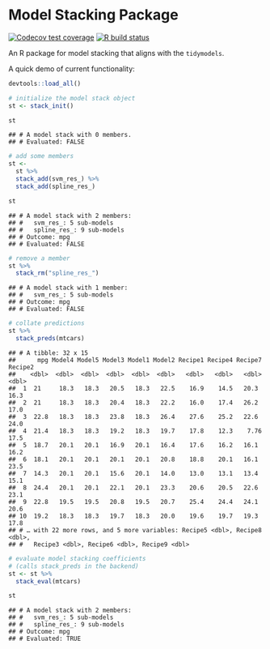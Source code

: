 Model Stacking Package
================

[![Codecov test
coverage](https://codecov.io/gh/simonpcouch/stack/branch/main/graph/badge.svg)](https://codecov.io/gh/simonpcouch/stack?branch=main)
[![R build
status](https://github.com/simonpcouch/stack/workflows/R-CMD-check/badge.svg)](https://github.com/simonpcouch/stack/actions)

An R package for model stacking that aligns with the `tidymodels`.

A quick demo of current functionality:

``` r
devtools::load_all()
```

``` r
# initialize the model stack object
st <- stack_init()

st
```

    ## # A model stack with 0 members.
    ## # Evaluated: FALSE

``` r
# add some members
st <- 
  st %>%
  stack_add(svm_res_) %>%
  stack_add(spline_res_)

st
```

    ## # A model stack with 2 members:
    ## #   svm_res_: 5 sub-models
    ## #   spline_res_: 9 sub-models
    ## # Outcome: mpg
    ## # Evaluated: FALSE

``` r
# remove a member
st %>%
  stack_rm("spline_res_")
```

    ## # A model stack with 1 member:
    ## #   svm_res_: 5 sub-models
    ## # Outcome: mpg
    ## # Evaluated: FALSE

``` r
# collate predictions
st %>%
  stack_preds(mtcars)
```

    ## # A tibble: 32 x 15
    ##      mpg Model4 Model5 Model3 Model1 Model2 Recipe1 Recipe4 Recipe7 Recipe2
    ##    <dbl>  <dbl>  <dbl>  <dbl>  <dbl>  <dbl>   <dbl>   <dbl>   <dbl>   <dbl>
    ##  1  21     18.3   18.3   20.5   18.3   22.5    16.9    14.5   20.3     16.3
    ##  2  21     18.3   18.3   20.4   18.3   22.2    16.0    17.4   26.2     17.0
    ##  3  22.8   18.3   18.3   23.8   18.3   26.4    27.6    25.2   22.6     24.0
    ##  4  21.4   18.3   18.3   19.2   18.3   19.7    17.8    12.3    7.76    17.5
    ##  5  18.7   20.1   20.1   16.9   20.1   16.4    17.6    16.2   16.1     16.2
    ##  6  18.1   20.1   20.1   20.1   20.1   20.8    18.8    20.1   16.1     23.5
    ##  7  14.3   20.1   20.1   15.6   20.1   14.0    13.0    13.1   13.4     15.1
    ##  8  24.4   20.1   20.1   22.1   20.1   23.3    20.6    20.5   22.6     23.1
    ##  9  22.8   19.5   19.5   20.8   19.5   20.7    25.4    24.4   24.1     20.6
    ## 10  19.2   18.3   18.3   19.7   18.3   20.0    19.6    19.7   19.3     17.8
    ## # … with 22 more rows, and 5 more variables: Recipe5 <dbl>, Recipe8 <dbl>,
    ## #   Recipe3 <dbl>, Recipe6 <dbl>, Recipe9 <dbl>

``` r
# evaluate model stacking coefficients
# (calls stack_preds in the backend)
st <- st %>%
  stack_eval(mtcars)

st
```

    ## # A model stack with 2 members:
    ## #   svm_res_: 5 sub-models
    ## #   spline_res_: 9 sub-models
    ## # Outcome: mpg
    ## # Evaluated: TRUE
